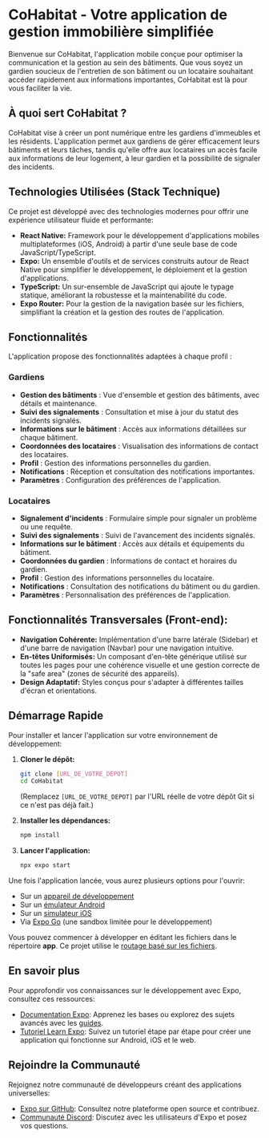 # CoHabitat - Votre application de gestion immobilière simplifiée

Bienvenue sur CoHabitat, l'application mobile conçue pour optimiser la communication et la gestion au sein des bâtiments. Que vous soyez un gardien soucieux de l'entretien de son bâtiment ou un locataire souhaitant accéder rapidement aux informations importantes, CoHabitat est là pour vous faciliter la vie.

## À quoi sert CoHabitat ?

CoHabitat vise à créer un pont numérique entre les gardiens d'immeubles et les résidents. L'application permet aux gardiens de gérer efficacement leurs bâtiments et leurs tâches, tandis qu'elle offre aux locataires un accès facile aux informations de leur logement, à leur gardien et la possibilité de signaler des incidents.

## Technologies Utilisées (Stack Technique)

Ce projet est développé avec des technologies modernes pour offrir une expérience utilisateur fluide et performante:

*   **React Native:** Framework pour le développement d'applications mobiles multiplateformes (iOS, Android) à partir d'une seule base de code JavaScript/TypeScript.
*   **Expo:** Un ensemble d'outils et de services construits autour de React Native pour simplifier le développement, le déploiement et la gestion d'applications.
*   **TypeScript:** Un sur-ensemble de JavaScript qui ajoute le typage statique, améliorant la robustesse et la maintenabilité du code.
*   **Expo Router:** Pour la gestion de la navigation basée sur les fichiers, simplifiant la création et la gestion des routes de l'application.

## Fonctionnalités

L'application propose des fonctionnalités adaptées à chaque profil :

### Gardiens

- **Gestion des bâtiments** : Vue d'ensemble et gestion des bâtiments, avec détails et maintenance.
- **Suivi des signalements** : Consultation et mise à jour du statut des incidents signalés.
- **Informations sur le bâtiment** : Accès aux informations détaillées sur chaque bâtiment.
- **Coordonnées des locataires** : Visualisation des informations de contact des locataires.
- **Profil** : Gestion des informations personnelles du gardien.
- **Notifications** : Réception et consultation des notifications importantes.
- **Paramètres** : Configuration des préférences de l'application.

### Locataires

- **Signalement d'incidents** : Formulaire simple pour signaler un problème ou une requête.
- **Suivi des signalements** : Suivi de l'avancement des incidents signalés.
- **Informations sur le bâtiment** : Accès aux détails et équipements du bâtiment.
- **Coordonnées du gardien** : Informations de contact et horaires du gardien.
- **Profil** : Gestion des informations personnelles du locataire.
- **Notifications** : Consultation des notifications du bâtiment ou du gardien.
- **Paramètres** : Personnalisation des préférences de l'application.

## Fonctionnalités Transversales (Front-end):

*   **Navigation Cohérente:** Implémentation d'une barre latérale (Sidebar) et d'une barre de navigation (Navbar) pour une navigation intuitive.
*   **En-têtes Uniformisés:** Un composant d'en-tête générique utilisé sur toutes les pages pour une cohérence visuelle et une gestion correcte de la "safe area" (zones de sécurité des appareils).
*   **Design Adaptatif:** Styles conçus pour s'adapter à différentes tailles d'écran et orientations.

## Démarrage Rapide

Pour installer et lancer l'application sur votre environnement de développement:

1.  **Cloner le dépôt:**
    ```bash
    git clone [URL_DE_VOTRE_DEPOT]
    cd CoHabitat
    ```
    (Remplacez `[URL_DE_VOTRE_DEPOT]` par l'URL réelle de votre dépôt Git si ce n'est pas déjà fait.)

2.  **Installer les dépendances:**
    ```bash
    npm install
    ```

3.  **Lancer l'application:**
    ```bash
    npx expo start
    ```

Une fois l'application lancée, vous aurez plusieurs options pour l'ouvrir:

*   Sur un [appareil de développement](https://docs.expo.dev/develop/development-builds/introduction/)
*   Sur un [émulateur Android](https://docs.expo.dev/workflow/android-studio-emulator/)
*   Sur un [simulateur iOS](https://docs.expo.dev/workflow/ios-simulator/)
*   Via [Expo Go](https://expo.dev/go) (une sandbox limitée pour le développement)

Vous pouvez commencer à développer en éditant les fichiers dans le répertoire **app**. Ce projet utilise le [routage basé sur les fichiers](https://docs.expo.dev/router/introduction).

## En savoir plus

Pour approfondir vos connaissances sur le développement avec Expo, consultez ces ressources:

*   [Documentation Expo](https://docs.expo.dev/): Apprenez les bases ou explorez des sujets avancés avec les [guides](https://docs.expo.dev/guides).
*   [Tutoriel Learn Expo](https://docs.expo.dev/tutorial/introduction/): Suivez un tutoriel étape par étape pour créer une application qui fonctionne sur Android, iOS et le web.

## Rejoindre la Communauté

Rejoignez notre communauté de développeurs créant des applications universelles:

*   [Expo sur GitHub](https://github.com/expo/expo): Consultez notre plateforme open source et contribuez.
*   [Communauté Discord](https://chat.expo.dev): Discutez avec les utilisateurs d'Expo et posez vos questions.
